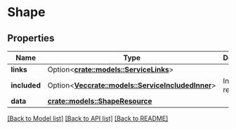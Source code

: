 # Shape

## Properties

Name | Type | Description | Notes
------------ | ------------- | ------------- | -------------
**links** | Option<[**crate::models::ServiceLinks**](Service_links.md)> |  | [optional]
**included** | Option<[**Vec<crate::models::ServiceIncludedInner>**](Service_included_inner.md)> | Included resources | [optional]
**data** | [**crate::models::ShapeResource**](ShapeResource.md) |  | 

[[Back to Model list]](../README.md#documentation-for-models) [[Back to API list]](../README.md#documentation-for-api-endpoints) [[Back to README]](../README.md)


